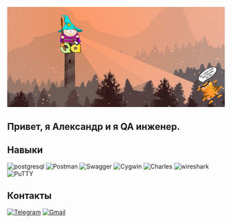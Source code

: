 ![Header](https://github.com/PrivedionAA/PrivedionAA/blob/main/assets/fonqa1.png)

## Привет, я Александр и я QA инженер.

## Навыки
![postgresql](https://img.shields.io/badge/-postgresql-000000?style=for-the-badge&logo=postgresql)
![Postman](https://img.shields.io/badge/-Postman-000000?style=for-the-badge&logo=postman)
![Swagger](https://img.shields.io/badge/-Swagger-000000?style=for-the-badge&logo=Swagger)
![Cygwin](https://img.shields.io/badge/-Cygwin-000000?style=for-the-badge&logo=v)
![Charles](https://img.shields.io/badge/-Charles-000000?style=for-the-badge&logo=Charles)
![wireshark](https://img.shields.io/badge/-wireshark-000000?style=for-the-badge&logo=wireshark)
![PuTTY](https://img.shields.io/badge/-PuTTY-000000?style=for-the-badge&logo=PuTTY)

## Контакты
[![Telegram](https://img.shields.io/badge/-Telegram-000000?style=for-the-badge&logo=Telegram)](https://t.me/aprivedion)
[![Gmail](https://img.shields.io/badge/-Gmail-000000?style=for-the-badge&logo=Gmail)](https://mail.google.com/mail/u/2/#inbox?compose=new)